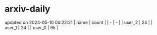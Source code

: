# arxiv-daily
updated on 2024-05-10 06:22:21
| name | count |
| - | - |
| user_2 | 24 |
| user_1 | 24 |
| user_0 | 95 |
